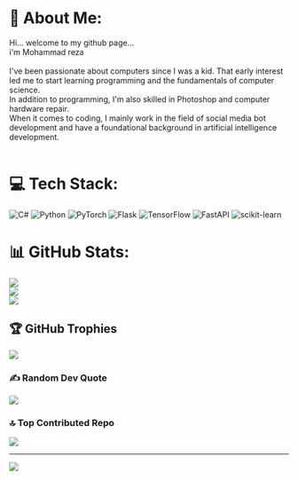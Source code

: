 # 💫 About Me:
Hi... welcome to my github page... <br>i'm Mohammad reza <br><br>I've been passionate about computers since I was a kid. That early interest led me to start learning programming and the fundamentals of computer science. <br>In addition to programming, I'm also skilled in Photoshop and computer hardware repair.<br>When it comes to coding, I mainly work in the field of social media bot development and have a foundational background in artificial intelligence development.<br><br>


# 💻 Tech Stack:
![C#](https://img.shields.io/badge/c%23-%23239120.svg?style=for-the-badge&logo=csharp&logoColor=white) ![Python](https://img.shields.io/badge/python-3670A0?style=for-the-badge&logo=python&logoColor=ffdd54) ![PyTorch](https://img.shields.io/badge/PyTorch-%23EE4C2C.svg?style=for-the-badge&logo=PyTorch&logoColor=white) ![Flask](https://img.shields.io/badge/flask-%23000.svg?style=for-the-badge&logo=flask&logoColor=white) ![TensorFlow](https://img.shields.io/badge/TensorFlow-%23FF6F00.svg?style=for-the-badge&logo=TensorFlow&logoColor=white) ![FastAPI](https://img.shields.io/badge/FastAPI-005571?style=for-the-badge&logo=fastapi) ![scikit-learn](https://img.shields.io/badge/scikit--learn-%23F7931E.svg?style=for-the-badge&logo=scikit-learn&logoColor=white)
# 📊 GitHub Stats:
![](https://github-readme-stats.vercel.app/api?username=Mmd-DLL&theme=dark&hide_border=false&include_all_commits=true&count_private=true)<br/>
![](https://nirzak-streak-stats.vercel.app/?user=Mmd-DLL&theme=dark&hide_border=false)<br/>
![](https://github-readme-stats.vercel.app/api/top-langs/?username=Mmd-DLL&theme=dark&hide_border=false&include_all_commits=true&count_private=true&layout=compact)

## 🏆 GitHub Trophies
![](https://github-profile-trophy.vercel.app/?username=Mmd-DLL&theme=radical&no-frame=false&no-bg=true&margin-w=4)

### ✍️ Random Dev Quote
![](https://quotes-github-readme.vercel.app/api?type=horizontal&theme=radical)

### 🔝 Top Contributed Repo
![](https://github-contributor-stats.vercel.app/api?username=Mmd-DLL&limit=5&theme=dark&combine_all_yearly_contributions=true)

---
[![](https://visitcount.itsvg.in/api?id=Mmd-DLL&icon=0&color=0)](https://visitcount.itsvg.in)

<!-- Proudly created with GPRM ( https://gprm.itsvg.in ) -->
